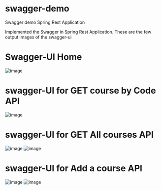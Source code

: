 # swagger-demo
Swagger demo Spring Rest Application

Implemented the Swagger in Spring Rest Application.
These are the few output images of the  swagger-ui
# Swagger-UI Home
![image](https://user-images.githubusercontent.com/106923967/211060488-3a9b47a8-02bc-4540-b0cd-cb2371b6f91c.png)


# swagger-UI for GET course by Code API

![image](https://user-images.githubusercontent.com/106923967/211058704-3b8e1880-ee89-41a2-8708-e365cd81eeba.png)

# swagger-UI for GET All courses API

![image](https://user-images.githubusercontent.com/106923967/211059324-1467b6dc-7f75-45b1-99ac-05c0a80ae002.png)
![image](https://user-images.githubusercontent.com/106923967/211059400-000d92f4-77a0-485d-8dd9-92e10309a1ba.png)

# swagger-UI for Add a course API

![image](https://user-images.githubusercontent.com/106923967/211059696-443d0181-6172-486e-91a9-db5cb3818ad8.png)
![image](https://user-images.githubusercontent.com/106923967/211059756-4c5e92d4-a6f5-4fcf-9ec4-3c366412a5bf.png)



